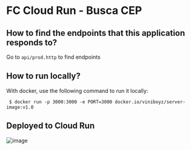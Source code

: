 # FC Cloud Run - Busca CEP

## How to find the endpoints that this application responds to?

Go to `api/prod.http` to find endpoints


## How to run locally?

With docker, use the following command to run it locally:

` $ docker run -p 3000:3000 -e PORT=3000 docker.io/viniboyz/server-image:v1.0` 


## Deployed to Cloud Run
![image](https://github.com/user-attachments/assets/a71915f5-1b07-426c-9484-8e8ada899c7a)
